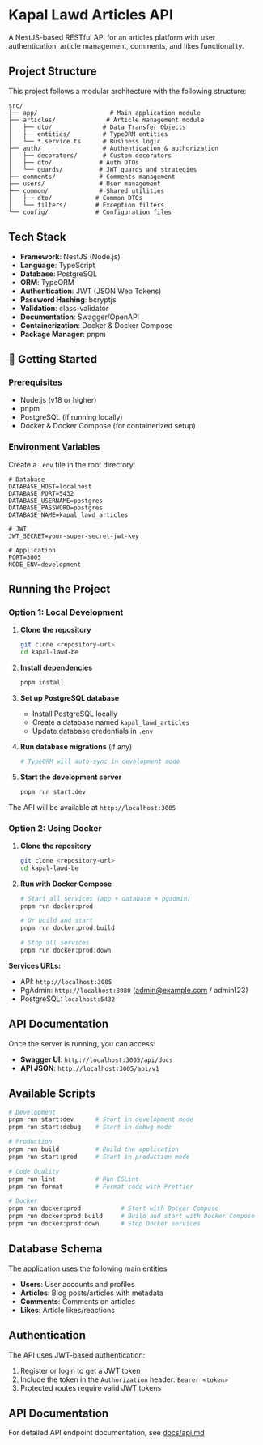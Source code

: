 # Kapal Lawd Articles API

A NestJS-based RESTful API for an articles platform with user authentication, article management, comments, and likes functionality.

## Project Structure

This project follows a modular architecture with the following structure:

```
src/
├── app/                    # Main application module
├── articles/              # Article management module
│   ├── dto/              # Data Transfer Objects
│   ├── entities/         # TypeORM entities
│   └── *.service.ts      # Business logic
├── auth/                 # Authentication & authorization
│   ├── decorators/       # Custom decorators
│   ├── dto/             # Auth DTOs
│   └── guards/          # JWT guards and strategies
├── comments/            # Comments management
├── users/               # User management
├── common/              # Shared utilities
│   ├── dto/            # Common DTOs
│   └── filters/        # Exception filters
└── config/             # Configuration files
```

## Tech Stack

- **Framework**: NestJS (Node.js)
- **Language**: TypeScript
- **Database**: PostgreSQL
- **ORM**: TypeORM
- **Authentication**: JWT (JSON Web Tokens)
- **Password Hashing**: bcryptjs
- **Validation**: class-validator
- **Documentation**: Swagger/OpenAPI
- **Containerization**: Docker & Docker Compose
- **Package Manager**: pnpm

## 🚀 Getting Started

### Prerequisites

- Node.js (v18 or higher)
- pnpm
- PostgreSQL (if running locally)
- Docker & Docker Compose (for containerized setup)

### Environment Variables

Create a `.env` file in the root directory:

```env
# Database
DATABASE_HOST=localhost
DATABASE_PORT=5432
DATABASE_USERNAME=postgres
DATABASE_PASSWORD=postgres
DATABASE_NAME=kapal_lawd_articles

# JWT
JWT_SECRET=your-super-secret-jwt-key

# Application
PORT=3005
NODE_ENV=development
```

## Running the Project

### Option 1: Local Development

1. **Clone the repository**

   ```bash
   git clone <repository-url>
   cd kapal-lawd-be
   ```

2. **Install dependencies**

   ```bash
   pnpm install
   ```

3. **Set up PostgreSQL database**
   - Install PostgreSQL locally
   - Create a database named `kapal_lawd_articles`
   - Update database credentials in `.env`

4. **Run database migrations** (if any)

   ```bash
   # TypeORM will auto-sync in development mode
   ```

5. **Start the development server**
   ```bash
   pnpm run start:dev
   ```

The API will be available at `http://localhost:3005`

### Option 2: Using Docker

1. **Clone the repository**

   ```bash
   git clone <repository-url>
   cd kapal-lawd-be
   ```

2. **Run with Docker Compose**

   ```bash
   # Start all services (app + database + pgadmin)
   pnpm run docker:prod

   # Or build and start
   pnpm run docker:prod:build

   # Stop all services
   pnpm run docker:prod:down
   ```

**Services URLs:**

- API: `http://localhost:3005`
- PgAdmin: `http://localhost:8080` (admin@example.com / admin123)
- PostgreSQL: `localhost:5432`

## API Documentation

Once the server is running, you can access:

- **Swagger UI**: `http://localhost:3005/api/docs`
- **API JSON**: `http://localhost:3005/api/v1`

## Available Scripts

```bash
# Development
pnpm run start:dev      # Start in development mode
pnpm run start:debug    # Start in debug mode

# Production
pnpm run build          # Build the application
pnpm run start:prod     # Start in production mode

# Code Quality
pnpm run lint           # Run ESLint
pnpm run format         # Format code with Prettier

# Docker
pnpm run docker:prod           # Start with Docker Compose
pnpm run docker:prod:build     # Build and start with Docker Compose
pnpm run docker:prod:down      # Stop Docker services
```

## Database Schema

The application uses the following main entities:

- **Users**: User accounts and profiles
- **Articles**: Blog posts/articles with metadata
- **Comments**: Comments on articles
- **Likes**: Article likes/reactions

## Authentication

The API uses JWT-based authentication:

1. Register or login to get a JWT token
2. Include the token in the `Authorization` header: `Bearer <token>`
3. Protected routes require valid JWT tokens

## API Documentation

For detailed API endpoint documentation, see [docs/api.md](docs/api.md)
